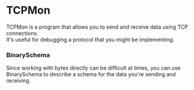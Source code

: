 # TCPMon
TCPMon is a program that allows you to send and receive data using TCP connections.\
It's useful for debugging a protocol that you might be implementing.

### BinarySchema
Since working with bytes directly can be difficult at times, you can use BinarySchema to describe a schema for the data you're sending and receiving.
